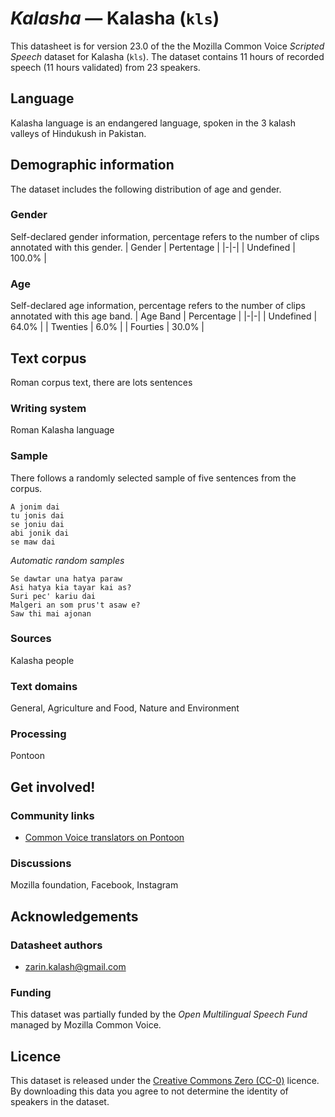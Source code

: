 # *Kalasha* &mdash; Kalasha (`kls`)
This datasheet is for version 23.0 of the the Mozilla Common Voice *Scripted Speech* dataset 
for Kalasha (`kls`). The dataset contains 11 hours of recorded
speech (11 hours validated) from 23 speakers.

## Language
Kalasha language is an endangered language, spoken in the 3 kalash valleys of Hindukush in Pakistan.
<!-- {{LANGUAGE_DESCRIPTION}} -->
<!-- Provide a brief (1-2 paragraph) description of your language -->

## Demographic information
The dataset includes the following distribution of age and gender.
<!-- You can get a lot of the information in this section from https://analyzer.cv-toolbox.web.tr/browse -->

### Gender
Self-declared gender information, percentage refers to the number of clips annotated with this gender.
| Gender | Pertentage |
|-|-|
| Undefined | 100.0% |
<!-- {{GENDER_TABLE}} -->
<!-- @ AUTOMATICALLY GENERATED @ -->
<!-- | Gender | Frequency |
|--------|-----------|
| male, masculine | ? |
| undeclared | ? |
| female, feminine | ? | -->

### Age
Self-declared age information, percentage refers to the number of clips annotated with this age band.
| Age Band | Percentage |
|-|-|
| Undefined | 64.0% |
| Twenties | 6.0% |
| Fourties | 30.0% |
<!-- {{AGE_TABLE}} -->
<!-- @ AUTOMATICALLY GENERATED @ -->
<!-- | Age band | Frequency |
|----------|-----------|
| teens | ? |
| twenties | ? |
| thirties | ? |
| fourties | ? |
| fifties | ? |
   ...if other age ranges are present in your data, add rows... -->

## Text corpus
Roman corpus text, there are lots sentences
<!-- {{TEXT_CORPUS_DESCRIPTION}} -->
<!-- @ OPTIONAL @ -->
<!-- An overview of the text corpus, with information such as average length (in characters and words) of validated sentences. -->

### Writing system
Roman
Kalasha language
<!-- {{WRITING_SYSTEM_DESCRIPTION}} -->
<!-- @ OPTIONAL @ -->
<!-- A description of the writing system (or writing systems) used in the text corpus -->

### Sample
There follows a randomly selected sample of five sentences from the corpus.
```
A jonim dai
tu jonis dai
se joniu dai
abi jonik dai
se maw dai 
```

*Automatic random samples*

```
Se dawtar una hatya paraw
Asi hatya kia tayar kai as?
Suri pec' kariu dai
Malgeri an som prus't asaw e?
Saw thi mai ajonan
```
<!-- {{SENTENCES_SAMPLE}} -->

### Sources
Kalasha people
<!-- {{SOURCES_LIST}} -->
<!-- @ OPTIONAL @ -->
<!-- A list of sentence sources, can be curated to the top-N -->

### Text domains
General, Agriculture and Food, Nature and Environment
<!-- {{TEXT_DOMAIN_DESCRIPTION}} -->
<!-- @ OPTIONAL @ -->
<!-- What text domains are represented in the corpus? -->

### Processing
Pontoon
<!-- {{PROCESSING_DESCRIPTION}} -->
<!-- @ OPTIONAL @ -->
<!-- How has the text data been processed -->

## Get involved!

### Community links
* [Common Voice translators on Pontoon](https://pontoon.mozilla.org/kls/common-voice/contributors/)

### Discussions
Mozilla foundation, Facebook, Instagram
<!-- {{DISCUSSION_LINKS_LIST}} -->
<!-- @ OPTIONAL @ -->
<!-- Any links to discussions, for example on Discourse or other fora or blogs can be included here -->

## Acknowledgements

### Datasheet authors
* <zarin.kalash@gmail.com>
<!-- {{DATASHEET_AUTHORS_LIST}} -->
<!-- A list in the format of: Your Name <email@email.com> -->

### Funding
This dataset was partially funded by the *Open Multilingual Speech Fund* managed by Mozilla Common Voice.
<!-- {{FUNDING_DESCRIPTION}} -->
<!-- @ OPTIONAL @ -->
<!-- If you received any funding, you can include the acknowledgement here -->

## Licence
This dataset is released under the [Creative Commons Zero (CC-0)](https://creativecommons.org/public-domain/cc0/) licence. By downloading this data
you agree to not determine the identity of speakers in the dataset.